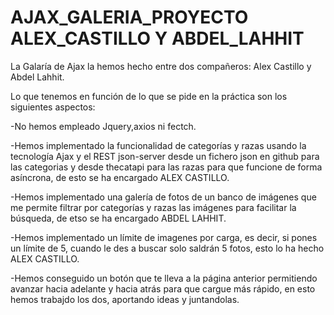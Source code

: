 # AJAX_GALERIA_PROYECTO ALEX_CASTILLO Y ABDEL_LAHHIT

La Galaría de Ajax la hemos hecho entre dos compañeros: Alex Castillo y Abdel Lahhit.

Lo que tenemos en función de lo que se pide en la práctica son los siguientes aspectos:

-No hemos empleado Jquery,axios ni fectch.

-Hemos implementado  la funcionalidad de categorías y razas usando la tecnología Ajax y el REST json-server desde un fichero json en github para las categorias y desde thecatapi para las razas para que funcione de forma asíncrona, de esto se ha encargado ALEX CASTILLO.

-Hemos implementado una galería de fotos de un banco de imágenes que me permite filtrar por categorías y razas las imágenes para facilitar la búsqueda, de etso se ha encargado ABDEL LAHHIT.

-Hemos implementado un límite de imagenes por carga, es decir, si pones un límite de 5, cuando le des a buscar solo saldrán 5 fotos, esto lo ha hecho ALEX CASTILLO.

-Hemos conseguido un botón que te lleva a la página anterior permitiendo avanzar hacia adelante y hacia atrás para que cargue más rápido, en esto hemos trabajdo los dos, aportando ideas y juntandolas.
